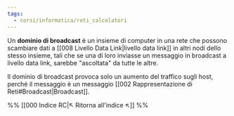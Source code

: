 ```yaml
---
tags:
  - corsi/informatica/reti_calcolatori
---
```

Un **dominio di broadcast** è un insieme di computer in una rete che possono scambiare dati a [[008 Livello Data Link|livello data link]] in altri nodi dello stesso insieme, tali che se una di loro inviasse un messaggio in broadcast a livello data link, sarebbe "ascoltata" da tutte le altre.

Il dominio di broadcast provoca solo un aumento del traffico sugli host, perché il messaggio è un messaggio [[002 Rappresentazione di Reti#Broadcast|Broadcast]].

%%
[[000 Indice RC|↖ Ritorna all'indice ↖]]
%%